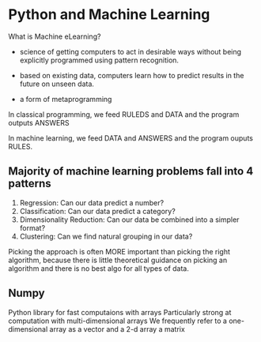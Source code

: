 # Python and Machine Learning

What is Machine eLearning?

- science of getting computers to act in desirable ways without being explicitly programmed using pattern recognition.

- based on existing data, computers learn how to predict results in the future on unseen data.

- a form of metaprogramming

In classical programming, we feed RULEDS and DATA and the program outputs ANSWERS

In machine learning, we feed DATA and ANSWERS and the program ouputs RULES.

## Majority of machine learning problems fall into 4 patterns

1. Regression: Can our data predict a number?
2. Classification: Can our data predict a category?
3. Dimensionality Reduction: Can our data be combined into a simpler format?
4. Clustering: Can we find natural grouping in our data?

Picking the approach is often MORE important than picking the right algorithm, because there is little theoretical guidance on picking an algorithm and there is no best algo for all types of data.

## Numpy

Python library for fast computaions with arrays
Particularly strong at computation with multi-dimensional arrays
We frequently refer to a one-dimensional array as a vector and a 2-d array a matrix
